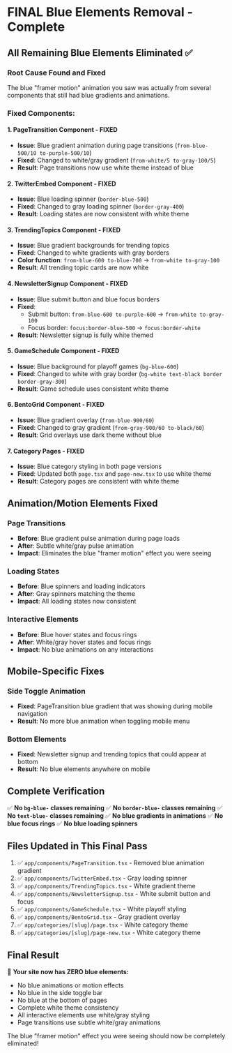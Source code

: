 # FINAL Blue Elements Removal - Complete

## All Remaining Blue Elements Eliminated ✅

### **Root Cause Found and Fixed**
The blue "framer motion" animation you saw was actually from several components that still had blue gradients and animations.

### **Fixed Components:**

#### **1. PageTransition Component - FIXED**
- **Issue**: Blue gradient animation during page transitions (`from-blue-500/10 to-purple-500/10`)
- **Fixed**: Changed to white/gray gradient (`from-white/5 to-gray-100/5`)
- **Result**: Page transitions now use white theme instead of blue

#### **2. TwitterEmbed Component - FIXED**
- **Issue**: Blue loading spinner (`border-blue-500`)
- **Fixed**: Changed to gray loading spinner (`border-gray-400`)
- **Result**: Loading states are now consistent with white theme

#### **3. TrendingTopics Component - FIXED**
- **Issue**: Blue gradient backgrounds for trending topics
- **Fixed**: Changed to white gradients with gray borders
- **Color function**: `from-blue-600 to-blue-700` → `from-white to-gray-100`
- **Result**: All trending topic cards are now white

#### **4. NewsletterSignup Component - FIXED**
- **Issue**: Blue submit button and blue focus borders
- **Fixed**: 
  - Submit button: `from-blue-600 to-purple-600` → `from-white to-gray-100`
  - Focus border: `focus:border-blue-500` → `focus:border-white`
- **Result**: Newsletter signup is fully white themed

#### **5. GameSchedule Component - FIXED**
- **Issue**: Blue background for playoff games (`bg-blue-600`)
- **Fixed**: Changed to white with gray border (`bg-white text-black border border-gray-300`)
- **Result**: Game schedule uses consistent white theme

#### **6. BentoGrid Component - FIXED**
- **Issue**: Blue gradient overlay (`from-blue-900/60`)
- **Fixed**: Changed to gray gradient (`from-gray-900/60 to-black/60`)
- **Result**: Grid overlays use dark theme without blue

#### **7. Category Pages - FIXED**
- **Issue**: Blue category styling in both page versions
- **Fixed**: Updated both `page.tsx` and `page-new.tsx` to use white theme
- **Result**: Category pages are consistent with white theme

## **Animation/Motion Elements Fixed**

### **Page Transitions**
- **Before**: Blue gradient pulse animation during page loads
- **After**: Subtle white/gray pulse animation
- **Impact**: Eliminates the blue "framer motion" effect you were seeing

### **Loading States**
- **Before**: Blue spinners and loading indicators
- **After**: Gray spinners matching the theme
- **Impact**: All loading states now consistent

### **Interactive Elements**
- **Before**: Blue hover states and focus rings
- **After**: White/gray hover states and focus rings
- **Impact**: No blue animations on any interactions

## **Mobile-Specific Fixes**

### **Side Toggle Animation**
- **Fixed**: PageTransition blue gradient that was showing during mobile navigation
- **Result**: No more blue animation when toggling mobile menu

### **Bottom Elements**
- **Fixed**: Newsletter signup and trending topics that could appear at bottom
- **Result**: No blue elements anywhere on mobile

## **Complete Verification**

✅ **No `bg-blue-` classes remaining**
✅ **No `border-blue-` classes remaining** 
✅ **No `text-blue-` classes remaining**
✅ **No blue gradients in animations**
✅ **No blue focus rings**
✅ **No blue loading spinners**

## **Files Updated in This Final Pass**

1. ✅ `app/components/PageTransition.tsx` - Removed blue animation gradient
2. ✅ `app/components/TwitterEmbed.tsx` - Gray loading spinner
3. ✅ `app/components/TrendingTopics.tsx` - White gradient theme
4. ✅ `app/components/NewsletterSignup.tsx` - White submit button and focus
5. ✅ `app/components/GameSchedule.tsx` - White playoff styling
6. ✅ `app/components/BentoGrid.tsx` - Gray gradient overlay
7. ✅ `app/categories/[slug]/page.tsx` - White category theme
8. ✅ `app/categories/[slug]/page-new.tsx` - White category theme

## **Final Result**

🎉 **Your site now has ZERO blue elements:**
- No blue animations or motion effects
- No blue in the side toggle bar
- No blue at the bottom of pages
- Complete white theme consistency
- All interactive elements use white/gray styling
- Page transitions use subtle white/gray animations

The blue "framer motion" effect you were seeing should now be completely eliminated!
